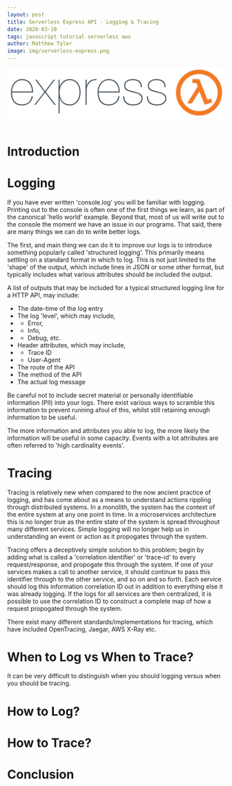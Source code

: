 ```yaml
---
layout: post
title: Serverless Express API - Logging & Tracing
date: 2020-03-10
tags: javascript tutorial serverless aws
author: Matthew Tyler
image: img/serverless-express.png
---
```


<center><img src="/img/serverless-express.png" /></center>
<br/>

# Introduction

# Logging

If you have ever written 'console.log' you will be familiar with logging. Printing out to the console is often one of the first things we learn, as part of the canonical 'hello world' example. Beyond that, most of us will write out to the console the moment we have an issue in our programs. That said, there are many things we can do to write better logs.

The first, and main thing we can do it to improve our logs is to introduce something popularly called 'structured logging'. This primarily means settling on a standard format in which to log. This is not just limited to the 'shape' of the output, which include lines in JSON or some other format, but typically includes what various attributes should be included the output.

A list of outputs that may be included for a typical structured logging line for a HTTP API, may include:

- The date-time of the log entry
- The log 'level', which may include,
- - Error,
- - Info,
- - Debug, etc.
- Header attributes, which may include,
- - Trace ID
- - User-Agent
- The route of the API
- The method of the API
- The actual log message

Be careful not to include secret material or personally identifiable information (PII) into your logs. There exist various ways to scramble this information to prevent running afoul of this, whilst still retaining enough information to be useful.

The more information and attributes you able to log, the more likely the information will be useful in some capacity. Events with a lot attributes are often referred to 'high cardinality events'.

# Tracing

Tracing is relatively new when compared to the now ancient practice of logging, and has come about as a means to understand actions rippling through distributed systems. In a monolith, the system has the context of the entire system at any one point in time. In a microservices architecture this is no longer true as the entire state of the system is spread throughout many different services. Simple logging will no longer help us in understanding an event or action as it propogates through the system.

Tracing offers a deceptively simple solution to this problem; begin by adding what is called a 'correlation identifier' or 'trace-id' to every request/response, and propogate this through the system. If one of your services makes a call to another service, it should continue to pass this identifier through to the other service, and so on and so forth. Each service should log this information correlation ID out in addition to everything else it was already logging. If the logs for all services are then centralized, it is possible to use the correlation ID to construct a complete map of how a request propogated through the system.

There exist many different standards/implementations for tracing, which have included OpenTracing, Jaegar, AWS X-Ray etc.

# When to Log vs When to Trace?

It can be very difficult to distinguish when you should logging versus when you should be tracing.

# How to Log?

# How to Trace?

# Conclusion